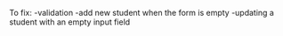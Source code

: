 To fix:
-validation
-add new student when the form is empty
-updating a student with an empty input field
